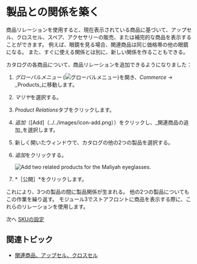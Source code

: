 # 製品との関係を築く

商品リレーションを使用すると、現在表示されている商品に基づいて、アップセル、クロスセル、スペア、アクセサリーの販売、または補完的な商品を表示することができます。 例えば、眼鏡を見る場合、関連商品は同じ価格帯の他の眼鏡になる。 また、すぐに使える関係とは別に、新しい関係を作ることもできる。

カタログの各商品について、商品リレーションを追加できるようになりました：

1. *グローバルメニュー* (![グローバルメニュー](../../images/icon-applications-menu.png))を開き、_Commerce_ &rarr; _Products_に移動します。

1. *マリヤ*を選択する。

1. *Product Relations*タブをクリックします。

1. *追加*（[Add]（../../images/icon-add.png））をクリックし、_関連商品の追加_を選択します。

1. 新しく開いたウィンドウで、カタログの他の2つの製品を選択する。

1. *追加*をクリックする。

   ![Add two related products for the Maliyah eyeglasses.](./adding-media/images/01.jpg)

1. *［公開］*をクリックします。

これにより、3つの製品の間に製品関係が生まれる。 他の2つの製品についてもこの作業を繰り返す。 モジュール3でストアフロントに商品を表示する際に、これらのリレーションを使用します。

次へ [SKUの設定](./configuring-skus.md) 

## 関連トピック

* [関連商品、アップセル、クロスセル](https://learn.liferay.com/web/guest/w/commerce/product-management/creating-and-managing-products/products/related-products-up-sells-and-cross-sells) 
